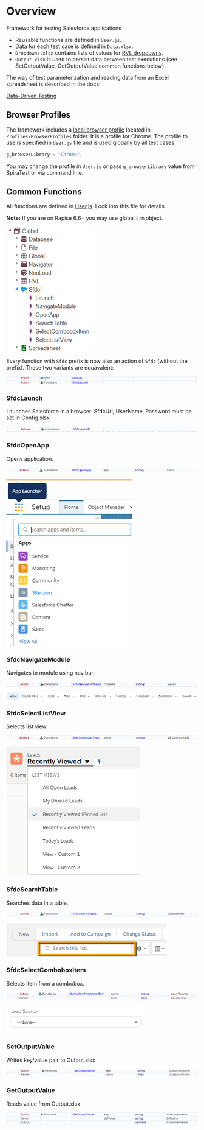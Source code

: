 # Overview

Framework for testing Salesforce applications

- Reusable functions are defined in `User.js`.
- Data for each test case is defined in `Data.xlsx`.
- `Dropdowns.xlsx` contains lists of values for [RVL dropdowns](https://rapisedoc.inflectra.com/Guide/rvl_editor/#param-dropdowns).
- `Output.xlsx` is used to persist data between test executions (see SetOutputValue, GetOutputValue common functions below).
 
The way of test parameterization and reading data from an Excel spreadsheet is described in the docs:

[Data-Driven Testing](https://rapisedoc.inflectra.com/Guide/ddt/)

## Browser Profiles

The framework includes a [local browser profile](https://rapisedoc.inflectra.com/Guide/browser_settings/#local-browser-profiles) located in `Profiles\BrowserProfiles` folder. It is a profile for Chrome. The profile to use is specified in `User.js` file and is used globally by all test cases:

```javascript
g_browserLibrary = "Chrome";
```

You may change the profile in `User.js` or pass `g_browserLibrary` value from SpiraTest or via command line.

## Common Functions

All functions are defined in [User.js](User.js). Look into this file for details.

**Note:** If you are on Rapise 6.6+ you may use global `Crm` object.

![Global Object](Media/Sfdc.png)

Every function with `Sfdc` prefix is now also an action of `Sfdc` (without the prefix). These two variants are equavalent:

![Equivalents](Media/FunctionSfdc.png)

### SfdcLaunch

Launches Salesforce in a browser. SfdcUrl, UserName, Password must be set in Config.xlsx

![SfdcLaunch RVL](Media/SfdcLaunch.png)

### SfdcOpenApp

Opens application.

![SfdcOpenApp RVL](Media/SfdcOpenApp.png)

![OpenApp](Media/OpenApp.png)

### SfdcNavigateModule

Navigates to module using nav bar.

![SfdcNavigateModule RVL](Media/SfdcNavigateModule.png)

![NavigateModule](Media/NavigateModule.png)

### SfdcSelectListView

Selects list view.

![SfdcSelectListView RVL](Media/SfdcSelectListView.png)

![SelectListView](Media/SelectListView.png)

### SfdcSearchTable

Searches data in a table.

![SfdcSearchTable RVL](Media/SfdcSearchTable.png)

![SearchTable](Media/SearchTable.png)

### SfdcSelectComboboxItem

Selects item from a combobox.

![SfdcSelectComboboxItem RVL](Media/SfdcSelectComboboxItem.png)

![SelectComboboxItem](Media/SelectComboboxItem.png)

### SetOutputValue

Writes key/value pair to Output.xlsx

![SetOutputValue RVL](Media/SetOutputValue.png)

### GetOutputValue

Reads value from Output.xlsx

![GetOutputValue RVL](Media/GetOutputValue.png)